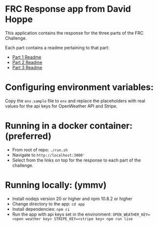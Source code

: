 # FRC Response app from David Hoppe

This application contains the response for the three parts of the FRC Challenge.

Each part contains a readme pertaining to that part:
* [Part 1 Readme](./app/part1/readme.md)
* [Part 2 Readme](./app/part2/readme.md)
* [Part 3 Readme](./app/part3/readme.md)

# Configuring environment variables:

Copy the `env.sample` file to `env` and replace the placeholders with real values for the api keys for OpenWeather API and Stripe.

# Running in a docker container: (preferred)

* From root of repo: `./run.sh`
* Navigate to `http://localhost:3000'`
* Select from the links on top for the response to each part of the challenge.

# Running locally: (ymmv)

* Install nodejs version 20 or higher and npm 10.8.2 or higher
* Change directory to the app: `cd app`
* Install dependencies: `npm ci`
* Run the app with api keys set in the environment: `OPEN_WEATHER_KEY=<open weather key> STRIPE_KEY=<stripe key> npm run live`
